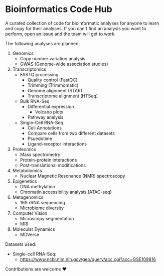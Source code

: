 # Bioinformatics Code Hub
A curated collection of code for bioinformatic analyses for anyone to learn and copy for their analyses.
If you can't find an analysis you want to perform, open an issue and the team will get to work.

The following analyses are planned:
1. Genomics
   - Copy number variation analysis
   - GWAS (Genome-wide association studies)
2. Transcriptomics
   - FASTQ processing
      - Quality control (FastQC)
      - Trimming (Trimmomatic)
      - Genome alignment (STAR)
      - Transcriptome alignment (HTSeq)
   - Bulk RNA-Seq
     - Differential expression
        - Volcano plots
     - Pathway analysis
   - Single-Cell RNA-Seq
     - Cell Annotations
     - Compare cells from two different datasets
     - Psuedotime 
     - Ligand-receptor interactions
3. Proteomics
   - Mass spectrometry 
   - Protein-protein interactions
   - Post-translational modifications
4. Metabolomics
   - Nuclear Magnetic Resonance (NMR) spectroscopy
5. Epigenetics
   - DNA methylation
   - Chromatin accessibility analysis (ATAC-seq)
6. Metagenomics
   - 16S rRNA sequencing
   - Microbiome diversity
7. Computer Vision
   - Microscopy segmentation
   - MRI
8. Molecular Dynamics
   - MDVerse

Datasets used:
 - Single-cell RNA-Seq:
    - https://www.ncbi.nlm.nih.gov/geo/query/acc.cgi?acc=GSE109816

 
Contributions are welcome ❤️

